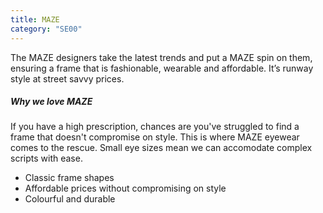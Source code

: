 ```yaml
---
title: MAZE
category: "SE00"
---
```

<div class="employee-heading">
The MAZE designers take the latest trends and put a MAZE spin on them, ensuring a frame that is fashionable, wearable and affordable. It’s runway style at street savvy prices.
</div>

##### Why we love MAZE

If you have a high prescription, chances are you've struggled to find a frame that doesn't compromise on style. This is where MAZE eyewear comes to the rescue. Small eye sizes mean we can accomodate complex scripts with ease.

* Classic frame shapes
* Affordable prices without compromising on style
* Colourful and durable
